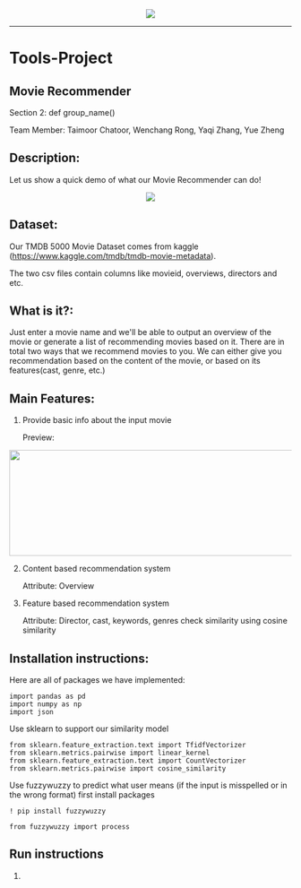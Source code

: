 <div align="center">
  <img src="https://pbs.twimg.com/media/DtYt8ywWwAA4xk0.jpg"><br>
</div>

-----------------
# Tools-Project

## Movie Recommender
Section 2: def group_name()

Team Member: Taimoor Chatoor, Wenchang Rong, Yaqi Zhang, Yue Zheng

## Description:
Let us show a quick demo of what our Movie Recommender can do!
<div align="center">
  <img src="https://media.giphy.com/media/24FIiakadcnXfy3GR6/giphy.gif"><br>
</div>


## Dataset:
Our TMDB 5000 Movie Dataset comes from kaggle (https://www.kaggle.com/tmdb/tmdb-movie-metadata).

The two csv files contain columns like movieid, overviews, directors and etc.

## What is it?:
Just enter a movie name and we'll be able to output an overview of the movie or generate a list of recommending movies based on it. There are in total two ways that we recommend movies to you. We can either give you recommendation based on the content of the movie, or based on its features(cast, genre, etc.)

## Main Features:
1. Provide basic info about the input movie

	Preview:

<div align="center">
  <img src="https://i.imgur.com/Zc8xzIU.png" height="189" width="1021"><br>
</div>

2. Content based recommendation system

	Attribute: Overview

3. Feature based recommendation system

	Attribute: Director, cast, keywords, genres
	check similarity using cosine similarity

## Installation instructions:

Here are all of packages we have implemented:
```
import pandas as pd
import numpy as np
import json
```
Use sklearn to support our similarity model
```
from sklearn.feature_extraction.text import TfidfVectorizer
from sklearn.metrics.pairwise import linear_kernel
from sklearn.feature_extraction.text import CountVectorizer
from sklearn.metrics.pairwise import cosine_similarity
```
Use fuzzywuzzy to predict what user means (if the input is misspelled or in the wrong format)
first install packages
```
! pip install fuzzywuzzy
```
```
from fuzzywuzzy import process
```
## Run instructions
1.



